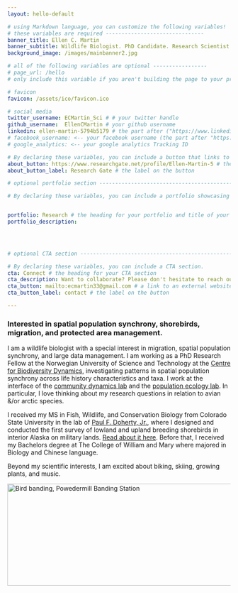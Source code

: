 ```yaml
---
layout: hello-default

# using Markdown language, you can customize the following variables!
# these variables are required -------------------------------
banner_title: Ellen C. Martin 
banner_subtitle: Wildlife Biologist. PhD Candidate. Research Scientist.
background_image: /images/mainbanner2.jpg

# all of the following variables are optional -----------------
# page_url: /hello 
# only include this variable if you aren't building the page to your primary domain 

# favicon
favicon: /assets/ico/favicon.ico

# social media
twitter_username: ECMartin_Sci # # your twitter handle
github_username:  EllenCMartin # your github username
linkedin: ellen-martin-5794b5179 # the part after ("https://www.linkedin.com/in/...")
# facebook_username: <-- your facebook username (the part after "https://www.facebook.com/...")
# google_analytics: <-- your google analytics Tracking ID

# By declaring these variables, you can include a button that links to an external website or to media.
about_button: https://www.researchgate.net/profile/Ellen-Martin-5 # the link
about_button_label: Research Gate # the label on the button

# optional portfolio section ------------------------------------------

# By declaring these variables, you can include a portfolio showcasing your work and organize your portfolio's items into a custom layout, all without adding any CSS. In addition, you must 1) create an HTML file in the_includes folder for each project with the text you'd like to display, and 2) create a YAML file in the _data folder describing the order in which each project should be shown and categorized. See `/includes/example.html` and `/_data/work.yml` for examples.


portfolio: Research # the heading for your portfolio and title of your YAML file
portfolio_description: 

 


# optional CTA section --------------------------------------------------

# By declaring these variables, you can include a CTA section.
cta: Connect # the heading for your CTA section
cta_description: Want to collaborate? Please don't hesitate to reach out. # a description to be desplayed below the heading and above the content
cta_button: mailto:ecmartin33@gmail.com # a link to an external website or to media
cta_button_label: contact # the label on the button

---			
```

[//]: # (write a bit about yourself here)
### **Interested in spatial population synchrony, shorebirds, migration, and protected area management**. 
  
I am a wildlife biologist with a special interest in migration, spatial population synchrony, and large data management. I am working as a PhD Research Fellow at the Norwegian University of Science and Technology at the [Centre for Biodiversity Dynamics](https://www.ntnu.edu/cbd), investigating patterns in spatial population synchrony across life history characteristics and taxa. I work at the interface of the [community dynamics lab](https://www.ntnu.edu/cbd/research/community-dynamics) and the [population ecology lab](https://www.ntnu.edu/cbd/research/population-ecology). In particular, I love thinking about my research questions in relation to avian &/or arctic species. 

I received my MS in Fish, Wildlife, and Conservation Biology from Colorado State University in the lab of [Paul F. Doherty, Jr.](http://sites.warnercnr.colostate.edu/pauldoherty/), where I designed and conducted the first survey of lowland and upland breeding shorebirds in interior Alaska on military lands. [Read about it here](https://wildlife.org/jwm-shorebirds-take-advantage-of-alaska-military-lands/). Before that, I received my Bachelors degree at The College of William and Mary where majored in Biology and Chinese language.

Beyond my scientific interests, I am excited about biking, skiing, growing plants, and music.  

<img src="/images/ecm2.jpg" alt="Bird banding, Powedermill Banding Station" style="height: 230px; width:800px;"/> 
